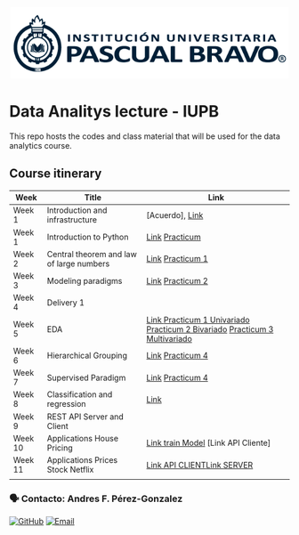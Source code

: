 
<center> <img src="Images/iupb_logo.png" width="500px"/> </center>


# Data Analitys lecture - IUPB

This repo hosts the codes and class material that will be used for the data analytics course. 


##  Course itinerary

| Week | Title | Link |
|---|---|---|
| Week 1  | Introduction and infrastructure | [Acuerdo], [Link](https://drive.google.com/file/d/1NGYp8k6k4oTRuzCMY7nAC4AbpFGU62eR/view?usp=drive_link)
| Week 1  | Introduction to Python | [Link](https://colab.research.google.com/drive/1W3jph7FFw1y9cLuzdTz1shWMFcSgUyln?usp=drive_link) [Practicum ](https://github.com/rubenfonnegra/analitica_datos/blob/master/Sem_2/Practicum_1.ipynb) 
| Week 2  | Central theorem and law of large numbers | [Link](https://drive.google.com/file/d/1WyV5CeLRqaEUq23UIfrRiCamEqynD-KV/view?usp=drive_link) [Practicum 1](https://colab.research.google.com/github/andresperez86/Data-Analitys/blob/master/Sem_2/Practicum_1.ipynb) 
| Week 3  | Modeling paradigms | [Link](https://drive.google.com/file/d/1011VCSMoTdIz3ibcMEEgOF7NdSnmdt2H/view?usp=drive_link) [Practicum 2](https://colab.research.google.com/github/andresperez86/Data-Analitys/blob/master/Sem_3/Practicum_2.ipynb) 
| Week 4  | Delivery 1
| Week 5  | EDA |  [Link ](https://docs.google.com/presentation/d/11GvUIKV2e_VhIRe2QcZMo6BxXR6jQ4N0/edit?usp=drive_link&ouid=105537747991610586758&rtpof=true&sd=true) [Practicum 1 Univariado](https://colab.research.google.com/drive/1G9fzWgiev4cIFo13OFHPqQ8TliFM4KhQ?usp=classroom_web) [Practicum 2 Bivariado](https://colab.research.google.com/drive/1YWhfU7gpWGZgfEG_3IZbmL4D2EZSa9YH?usp=classroom_web) [Practicum 3 Multivariado](https://colab.research.google.com/drive/10hnb-ItpGMoeiV1G2PC6TiYcuMqtRViC) 
| Week 6  | Hierarchical Grouping |  [Link](https://docs.google.com/presentation/d/1lBKVPSUD48RPbimIyStxb-6Oa1vQVZ44CVO4MQACw2A/edit#slide=id.p1) [Practicum 4](https://colab.research.google.com/drive/1emL3Zee-_ni68mWhQ42JKqrT_NefmYfV#scrollTo=tl2RbxeFMZJf) 
| Week 7  | Supervised Paradigm | [Link](https://docs.google.com/presentation/d/1rGXoY1y0o1QGozughl3s39zEhTNgbVLu/edit#slide=id.p1) [Practicum 4](https://colab.research.google.com/drive/1PAlbUYf_OrkpoqBaoLQwDX2QCkn7NSiO?usp=classroom_web) 
| Week 8  | Classification and regression | [Link](https://colab.research.google.com/drive/1d2biV0Nn2wygSupY4wXZS1tjv40OT94t#scrollTo=6eagFVBdVHRe)
| Week 9  | REST API Server and Client|  
| Week 10 | Applications House Pricing| [Link train Model](https://github.com/andresperez86/Data-Analitys/blob/master/Sem_10/HousePricing/train_model.py) [Link API Cliente]
| Week 11 | Applications Prices Stock Netflix| [Link API CLIENT](https://colab.research.google.com/drive/1SML21ZufnjSHZ8t_N76uS9TIpVz3OeHm#scrollTo=uAgF3I7KnNUa)[Link SERVER](https://colab.research.google.com/drive/1D4mo4jmsQVbdC5zX7qw5rB6Dnpkyvm_o#scrollTo=1pnAHdYm5jPw)
|        |  | 



### 🗣️ Contacto: Andres F. Pérez-Gonzalez

  [![GitHub](https://img.shields.io/badge/github-%23121011.svg?style=for-the-badge&logo=github&logoColor=white)](https://github.com/andresperez86/Data-Analitys) 
  [![Email](https://img.shields.io/badge/Email-c14438?style=for-the-badge&logo=gmail&logoColor=white)](mailto:andres.perez@pascualbravo.edu.co "Connect via Email")
  
